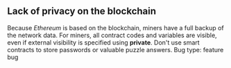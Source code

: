 ## Lack of privacy on the blockchain
Because *Ethereum* is based on the blockchain, miners have a full backup of the network data. For miners, all contract codes and variables are visible, even if external visibility is specified using **private**. Don't use smart contracts to store passwords or valuable puzzle answers.
Bug type: feature bug